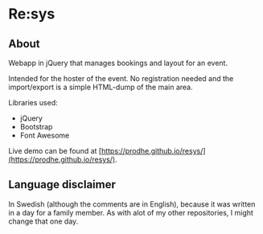 # Re:sys

## About

Webapp in jQuery that manages bookings and layout for an event.

Intended for the hoster of the event. No registration needed and
the import/export is a simple HTML-dump of the main area.

Libraries used:

- jQuery
- Bootstrap
- Font Awesome

Live demo can be found at [https://prodhe.github.io/resys/](https://prodhe.github.io/resys/).

## Language disclaimer

In Swedish (although the comments are in English), because it was
written in a day for a family member. As with alot of my other
repositories, I might change that one day.
